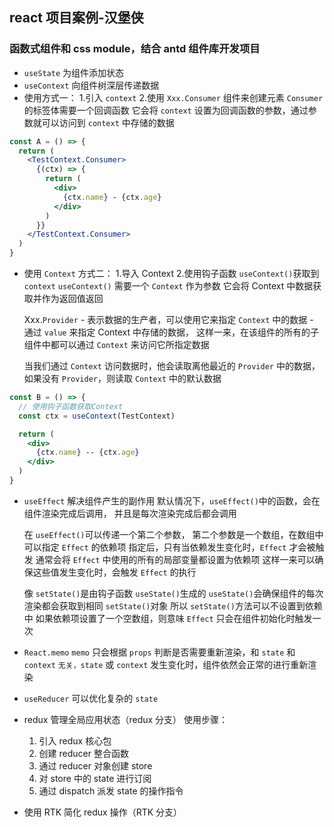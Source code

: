 ## react 项目案例-汉堡侠

### 函数式组件和 css module，结合 antd 组件库开发项目

- `useState` 为组件添加状态
- `useContext` 向组件树深层传递数据
- 使用方式一： 1.引入 `context` 2.使用 `Xxx.Consumer` 组件来创建元素
  `Consumer` 的标签体需要一个回调函数
  它会将 `context` 设置为回调函数的参数，通过参数就可以访问到 `context` 中存储的数据

```jsx
const A = () => {
  return (
    <TestContext.Consumer>
      {(ctx) => {
        return (
          <div>
            {ctx.name} - {ctx.age}
          </div>
        )
      }}
    </TestContext.Consumer>
  )
}
```

- 使用 `Context` 方式二： 1.导入 Context 2.使用钩子函数 `useContext()`获取到 `context`
  `useContext()` 需要一个 `Context` 作为参数
  它会将 Context 中数据获取并作为返回值返回

  Xxx.`Provider` - 表示数据的生产者，可以使用它来指定 `Context` 中的数据 - 通过 `value` 来指定 Context 中存储的数据，
  这样一来，在该组件的所有的子组件中都可以通过 `Context` 来访问它所指定数据

  当我们通过 `Context` 访问数据时，他会读取离他最近的 `Provider` 中的数据，
  如果没有 `Provider`，则读取 `Context` 中的默认数据

```jsx
const B = () => {
  // 使用钩子函数获取Context
  const ctx = useContext(TestContext)

  return (
    <div>
      {ctx.name} -- {ctx.age}
    </div>
  )
}
```

- `useEffect` 解决组件产生的副作用
  默认情况下，`useEffect()`中的函数，会在组件渲染完成后调用，
  并且是每次渲染完成后都会调用

  在 `useEffect()`可以传递一个第二个参数，
  第二个参数是一个数组，在数组中可以指定 `Effect` 的依赖项
  指定后，只有当依赖发生变化时，`Effect` 才会被触发
  通常会将 `Effect` 中使用的所有的局部变量都设置为依赖项
  这样一来可以确保这些值发生变化时，会触发 `Effect` 的执行

  像 `setState()`是由钩子函数 `useState()`生成的
  `useState()`会确保组件的每次渲染都会获取到相同 `setState()`对象
  所以 `setState()`方法可以不设置到依赖中
  如果依赖项设置了一个空数组，则意味 `Effect` 只会在组件初始化时触发一次

- `React.memo`
  `memo` 只会根据 `props` 判断是否需要重新渲染，和 `state` 和 `context` `无关，state` 或 `context` 发生变化时，组件依然会正常的进行重新渲染

- `useReducer` 可以优化复杂的 `state`

- redux 管理全局应用状态（redux 分支）
  使用步骤：

  1. 引入 redux 核心包
  2. 创建 reducer 整合函数
  3. 通过 reducer 对象创建 store
  4. 对 store 中的 state 进行订阅
  5. 通过 dispatch 派发 state 的操作指令

- 使用 RTK 简化 redux 操作（RTK 分支）
